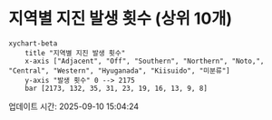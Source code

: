 # 지역별 지진 발생 횟수 (상위 10개)

```mermaid
xychart-beta
    title "지역별 지진 발생 횟수"
    x-axis ["Adjacent", "Off", "Southern", "Northern", "Noto,", "Central", "Western", "Hyuganada", "Kiisuido", "미분류"]
    y-axis "발생 횟수" 0 --> 2175
    bar [2173, 132, 35, 31, 23, 19, 16, 13, 9, 8]
```

업데이트 시간: 2025-09-10 15:04:24
